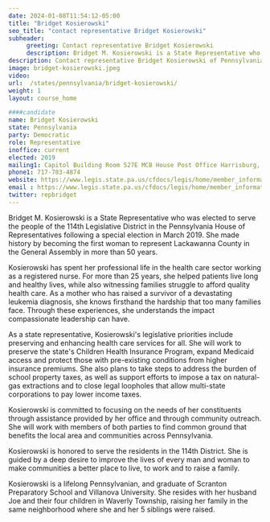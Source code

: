 ```yaml
---
date: 2024-01-08T11:54:12-05:00
title: "Bridget Kosierowski"
seo_title: "contact representative Bridget Kosierowski"
subheader:
     greeting: Contact representative Bridget Kosierowski
     description: Bridget M. Kosierowski is a State Representative who was elected to serve the people of the 114th Legislative District in the Pennsylvania House of Representatives following a special election in March 2019.
description: Contact representative Bridget Kosierowski of Pennsylvania. Contact information for Bridget Kosierowski includes email address, phone number, and mailing address.
image: bridget-kosierowski.jpeg
video:
url:  /states/pennsylvania/bridget-kosierowski/
weight: 1
layout: course_home

####candidate
name: Bridget Kosierowski
state: Pennsylvania
party: Democratic
role: Representative
inoffice: current
elected: 2019
mailing1: Capitol Building Room 527E MCB House Post Office Harrisburg, PA 17120
phone1: 717-783-4874
website: https://www.legis.state.pa.us/cfdocs/legis/home/member_information/House_bio.cfm?id=1866/
email : https://www.legis.state.pa.us/cfdocs/legis/home/member_information/House_bio.cfm?id=1866/
twitter: repbridget
---
```


Bridget M. Kosierowski is a State Representative who was elected to serve the people of the 114th Legislative District in the Pennsylvania House of Representatives following a special election in March 2019. She made history by becoming the first woman to represent Lackawanna County in the General Assembly in more than 50 years.

Kosierowski has spent her professional life in the health care sector working as a registered nurse. For more than 25 years, she helped patients live long and healthy lives, while also witnessing families struggle to afford quality health care. As a mother who has raised a survivor of a devastating leukemia diagnosis, she knows firsthand the hardship that too many families face. Through these experiences, she understands the impact compassionate leadership can have.

As a state representative, Kosierowski's legislative priorities include preserving and enhancing health care services for all. She will work to preserve the state's Children Health Insurance Program, expand Medicaid access and protect those with pre-existing conditions from higher insurance premiums. She also plans to take steps to address the burden of school property taxes, as well as support efforts to impose a tax on natural-gas extractions and to close legal loopholes that allow multi-state corporations to pay lower income taxes.

Kosierowski is committed to focusing on the needs of her constituents through assistance provided by her office and through community outreach. She will work with members of both parties to find common ground that benefits the local area and communities across Pennsylvania.

Kosierowski is honored to serve the residents in the 114th District. She is guided by a deep desire to improve the lives of every man and woman to make communities a better place to live, to work and to raise a family.

Kosierowski is a lifelong Pennsylvanian, and graduate of Scranton Preparatory School and Villanova University. She resides with her husband Joe and their four children in Waverly Township, raising her family in the same neighborhood where she and her 5 siblings were raised.
